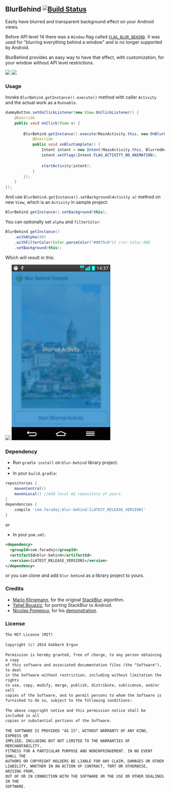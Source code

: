 ## BlurBehind    [![Build Status](https://travis-ci.org/faradaj/BlurBehind.svg?branch=master)](https://travis-ci.org/faradaj/BlurBehind)

Easily have blurred and transparent background effect on your Android views.

Before API level 14 there was a `Window` flag called [`FLAG_BLUR_BEHIND`][1].
It was used for "blurring everything behind a window" and is no longer supported by Android.

BlurBehind provides an easy way to have that effect, with customization, for your window without API level restrictions.

![](images/blur-behind-before.png)
![](images/blur-behind-after.png)

### Usage

Invoke `BlurBehind.getInstance().execute()` method with caller `Activity` and the actual work as a `Runnable`.

```java
dummyButton.setOnClickListener(new View.OnClickListener() {
	@Override
	public void onClick(View v) {

		BlurBehind.getInstance().execute(MainActivity.this, new OnBlurCompleteListener() {
            @Override
            public void onBlurComplete() {
                Intent intent = new Intent(MainActivity.this, BlurredActivity.class);
                intent.setFlags(Intent.FLAG_ACTIVITY_NO_ANIMATION);

                startActivity(intent);
            }
        });
	}
});
```

And use `BlurBehind.getInstance().setBackground(Activity a)` method on new `View`, which is an `Activity` in sample project:

```java
BlurBehind.getInstance().setBackground(this);
```

You can optionally set `alpha` and `filterColor`:

```java
BlurBehind.getInstance()
    .withAlpha(80)
    .withFilterColor(Color.parseColor("#0075c0")) //or Color.RED
    .setBackground(this);
```
Which will result in this:

![](images/blur-behind-before.png)
![](images/blur-behind-after-alpha-color.png)

### Dependency

- Run `gradle install` on `blur-behind` library project.
- 
- In your `build.gradle`:
```groovy
repositories {
    mavenCentral()
    mavenLocal() //Add local m2 repository of yours
}
dependencies {
    compile 'com.faradaj:blur-behind:[LATEST_RELEASE_VERSION]'
}
```

or

- In your `pom.xml`:
```xml
<dependency>
  <groupId>com.faradaj</groupId>
  <artifactId>blur-behind</artifactId>
  <version>[LATEST_RELEASE_VERSION]</version>
</dependency>
```

or you can clone and add `blur-behind` as a library project to yours.

### Credits

- [Mario Klingmann][2], for the original [StackBlur][3] algorithm.
- [Yahel Bouaziz][4], for porting StackBlur to Android.
- [Nicolas Pomepuy][5], for his [demonstration][6].


### License

    The MIT License (MIT)
    
    Copyright (c) 2014 Gokberk Ergun
    
    Permission is hereby granted, free of charge, to any person obtaining a copy
    of this software and associated documentation files (the "Software"), to deal
    in the Software without restriction, including without limitation the rights
    to use, copy, modify, merge, publish, distribute, sublicense, and/or sell
    copies of the Software, and to permit persons to whom the Software is
    furnished to do so, subject to the following conditions:
    
    The above copyright notice and this permission notice shall be included in all
    copies or substantial portions of the Software.
    
    THE SOFTWARE IS PROVIDED "AS IS", WITHOUT WARRANTY OF ANY KIND, EXPRESS OR
    IMPLIED, INCLUDING BUT NOT LIMITED TO THE WARRANTIES OF MERCHANTABILITY,
    FITNESS FOR A PARTICULAR PURPOSE AND NONINFRINGEMENT. IN NO EVENT SHALL THE
    AUTHORS OR COPYRIGHT HOLDERS BE LIABLE FOR ANY CLAIM, DAMAGES OR OTHER
    LIABILITY, WHETHER IN AN ACTION OF CONTRACT, TORT OR OTHERWISE, ARISING FROM,
    OUT OF OR IN CONNECTION WITH THE SOFTWARE OR THE USE OR OTHER DEALINGS IN THE
    SOFTWARE.
    
    
  [1]: http://developer.android.com/reference/android/view/WindowManager.LayoutParams.html#FLAG_BLUR_BEHIND
  [2]: http://www.quasimondo.com/
  [3]: http://www.quasimondo.com/StackBlurForCanvas/StackBlurDemo.html
  [4]: http://www.kayenko.com/
  [5]: https://github.com/PomepuyN
  [6]: https://github.com/PomepuyN/BlurEffectForAndroidDesign
